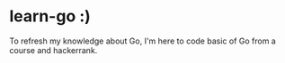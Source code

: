 # learn-go :)

To refresh my knowledge about Go, I'm here to code basic of Go from a course and hackerrank.

